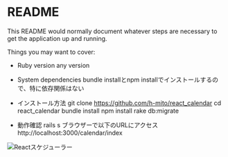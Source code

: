 # README

This README would normally document whatever steps are necessary to get the
application up and running.

Things you may want to cover:

* Ruby version
  any version
* System dependencies
  bundle installとnpm installでインストールするので、特に依存関係はない

* インストール方法
  git clone https://github.com/h-mito/react_calendar
  cd react_calendar
  bundle install
  npm install
  rake db:migrate

* 動作確認
  rails s
  ブラウザーで以下のURLにアクセス
  http://localhost:3000/calendar/index


![Reactスケジューラー](http://beautifulajax.dip.jp/wp-content/uploads/2017/04/sc-1.png "サンプル")
